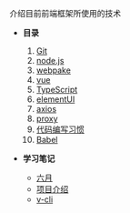 介绍目前前端框架所使用的技术
* **目录**
    1. [Git](text/Git.md)
    2. [node.js](text/node-js.md)
    3. [webpake](text/webpake.md)
    4. [vue](text/vue.md)
    5. [TypeScript](text/TypeScript.md)
    6. [elementUI](text/elementUI.md)
    7. [axios](text/axios.md)
    8. [proxy](text/proxy.md)
    9. [代码编写习惯](text/Writecode.md)
    10. [Babel](text/Babel.md)

* **学习笔记**  
  * [六月](notes/june.md)
  * [项目介绍](notes/project.md)
  * [v-cli](notes/v-cli.md)
